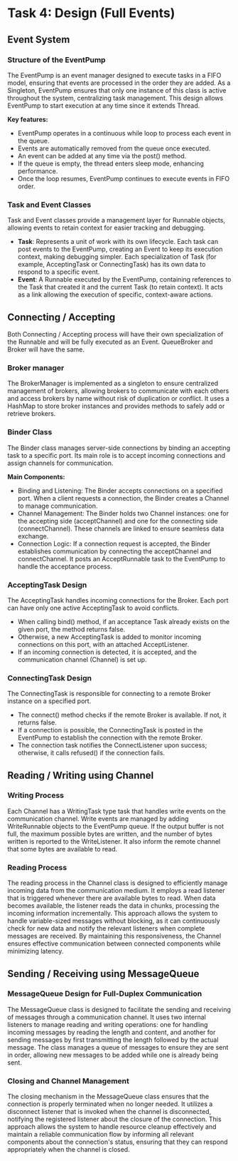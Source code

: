 # Task 4: Design (Full Events)

## Event System

### Structure of the EventPump
The EventPump is an event manager designed to execute tasks in a FIFO model, ensuring that events are processed in the order they are added. As a Singleton, EventPump ensures that only one instance of this class is active throughout the system, centralizing task management. This design allows EventPump to start execution at any time since it extends Thread.

**Key features:**
- EventPump operates in a continuous while loop to process each event in the queue.
- Events are automatically removed from the queue once executed.
- An event can be added at any time via the post() method.
- If the queue is empty, the thread enters sleep mode, enhancing performance.
- Once the loop resumes, EventPump continues to execute events in FIFO order.

### Task and Event Classes
Task and Event classes provide a management layer for Runnable objects, allowing events to retain context for easier tracking and debugging.

- **Task**: Represents a unit of work with its own lifecycle. Each task can post events to the EventPump, creating an Event to keep its execution context, making debugging simpler. Each specialization of Task (for example, AcceptingTask or ConnectingTask) has its own data to respond to a specific event.
- **Event**: A Runnable executed by the EventPump, containing references to the Task that created it and the current Task (to retain context). It acts as a link allowing the execution of specific, context-aware actions.

## Connecting / Accepting

Both Connecting / Accepting process will have their own specialization of the Runnable and will be fully executed as an Event. QueueBroker and Broker will have the same.

### Broker manager

The BrokerManager is implemented as a singleton to ensure centralized management of brokers, allowing brokers to communicate with each others and access brokers by name without risk of duplication or conflict. It uses a HashMap to store broker instances and provides methods to safely add or retrieve brokers.

### Binder Class
The Binder class manages server-side connections by binding an accepting task to a specific port. Its main role is to accept incoming connections and assign channels for communication.

**Main Components:**
- Binding and Listening: The Binder accepts connections on a specified port. When a client requests a connection, the Binder creates a Channel to manage communication.
- Channel Management: The Binder holds two Channel instances: one for the accepting side (acceptChannel) and one for the connecting side (connectChannel). These channels are linked to ensure seamless data exchange.
- Connection Logic: If a connection request is accepted, the Binder establishes communication by connecting the acceptChannel and connectChannel. It posts an AcceptRunnable task to the EventPump to handle the acceptance process.

### AcceptingTask Design
The AcceptingTask handles incoming connections for the Broker. Each port can have only one active AcceptingTask to avoid conflicts.
- When calling bind() method, if an acceptance Task already exists on the given port, the method returns false.
- Otherwise, a new AcceptingTask is added to monitor incoming connections on this port, with an attached AcceptListener.
- If an incoming connection is detected, it is accepted, and the communication channel (Channel) is set up.

### ConnectingTask Design
The ConnectingTask is responsible for connecting to a remote Broker instance on a specified port.
- The connect() method checks if the remote Broker is available. If not, it returns false.
- If a connection is possible, the ConnectingTask is posted in the EventPump to establish the connection with the remote Broker.
- The connection task notifies the ConnectListener upon success; otherwise, it calls refused() if the connection fails.

## Reading / Writing using Channel

### Writing Process
Each Channel has a WritingTask type task that handles write events on the communication channel. Write events are managed by adding WriteRunnable objects to the EventPump queue. If the output buffer is not full, the maximum possible bytes are written, and the number of bytes written is reported to the WriteListener. It also inform the remote channel that some bytes are available to read.

### Reading Process
The reading process in the Channel class is designed to efficiently manage incoming data from the communication medium. It employs a read listener that is triggered whenever there are available bytes to read. When data becomes available, the listener reads the data in chunks, processing the incoming information incrementally. This approach allows the system to handle variable-sized messages without blocking, as it can continuously check for new data and notify the relevant listeners when complete messages are received. By maintaining this responsiveness, the Channel ensures effective communication between connected components while minimizing latency.

## Sending / Receiving using MessageQueue

### MessageQueue Design for Full-Duplex Communication
The MessageQueue class is designed to facilitate the sending and receiving of messages through a communication channel. It uses two internal listeners to manage reading and writing operations: one for handling incoming messages by reading the length and content, and another for sending messages by first transmitting the length followed by the actual message. The class manages a queue of messages to ensure they are sent in order, allowing new messages to be added while one is already being sent.

### Closing and Channel Management
The closing mechanism in the MessageQueue class ensures that the connection is properly terminated when no longer needed. It utilizes a disconnect listener that is invoked when the channel is disconnected, notifying the registered listener about the closure of the connection. This approach allows the system to handle resource cleanup effectively and maintain a reliable communication flow by informing all relevant components about the connection's status, ensuring that they can respond appropriately when the channel is closed.
